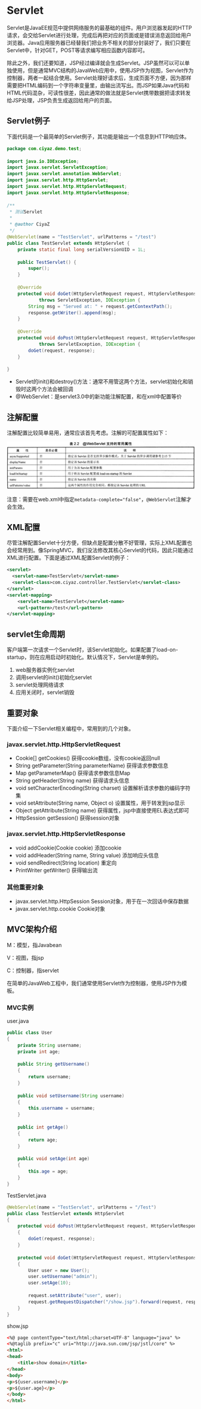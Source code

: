 # Servlet

Servlet是JavaEE规范中提供网络服务的最基础的组件。用户浏览器发起的HTTP请求，会交给Servlet进行处理，完成后再把对应的页面或是错误消息返回给用户浏览器。Java应用服务器已经替我们把业务不相关的部分封装好了，我们只要在Servlet中，针对GET，POST等请求编写相应函数内容即可。

除此之外，我们还要知道，JSP经过编译就会生成Servlet。JSP虽然可以可以单独使用，但是通常MVC结构的JavaWeb应用中，使用JSP作为视图，Servlet作为控制器，两者一起结合使用。Servlet处理好请求后，生成页面不方便，因为那样需要把HTML编码到一个字符串变量里，由输出流写出。而JSP如果Java代码和HTML代码混杂，可读性很差，因此通常的做法就是Servlet携带数据把请求转发给JSP处理，JSP负责生成返回给用户的页面。

## Servlet例子

下面代码是一个最简单的Servlet例子，其功能是输出一个信息到HTTP响应体。

```java
package com.ciyaz.demo.test;

import java.io.IOException;
import javax.servlet.ServletException;
import javax.servlet.annotation.WebServlet;
import javax.servlet.http.HttpServlet;
import javax.servlet.http.HttpServletRequest;
import javax.servlet.http.HttpServletResponse;

/**
 * 测试Servlet
 * 
 * @author CiyaZ
 */
@WebServlet(name = "TestServlet", urlPatterns = "/test")
public class TestServlet extends HttpServlet {
	private static final long serialVersionUID = 1L;

	public TestServlet() {
		super();
	}

	@Override
	protected void doGet(HttpServletRequest request, HttpServletResponse response)
			throws ServletException, IOException {
		String msg = "Served at: " + request.getContextPath();
		response.getWriter().append(msg);
	}

	@Override
	protected void doPost(HttpServletRequest request, HttpServletResponse response)
			throws ServletException, IOException {
		doGet(request, response);
	}

}
```

* Servlet的init()和destroy()方法：通常不用管这两个方法，servlet初始化和销毁时这两个方法会被回调
* @WebServlet：是servlet3.0中的新功能注解配置，和在xml中配置等价

## 注解配置

注解配置比较简单易用，通常应该首先考虑。注解的可配置属性如下：

![](res/1.png)

注意：需要在web.xml中指定``metadata-complete="false"``，`@WebServlet`注解才会生效。

## XML配置

尽管注解配置Servlet十分方便，但缺点是配置分散不好管理，实际上XML配置也会经常用到。像SpringMVC，我们没法修改其核心Servlet的代码，因此只能通过XML进行配置。下面是通过XML配置Servlet的例子：

```xml
<servlet>
  <servlet-name>TestServlet</servlet-name>
  <servlet-class>com.ciyaz.controller.TestServlet</servlet-class>
</servlet>
<servlet-mapping>
	<servlet-name>TestServlet</servlet-name>
	<url-pattern>/test</url-pattern>
</servlet-mapping>
```

## servlet生命周期

客户端第一次请求一个Servlet时，该Servlet初始化。如果配置了load-on-startup，则在应用启动时初始化。默认情况下，Servlet是单例的。

1. web服务器实例化servlet
2. 调用servlet的init()初始化servlet
3. servlet处理网络请求
4. 应用关闭时，servlet销毁

## 重要对象

下面介绍一下Servlet相关编程中，常用到的几个对象。

### javax.servlet.http.HttpServletRequest

* Cookie[] getCookies() 获得cookie数组，没有cookie返回null
* String getParameter(String parameterName) 获得请求参数信息
* Map getParameterMap() 获得请求参数信息Map
* String getHeader(String name) 获得请求头信息
* void setCharacterEncoding(String charset) 设置解析请求参数的编码字符集
* void setAttribute(String name, Object o) 设置属性，用于转发到jsp显示
* Object getAttribute(String name) 获得属性，jsp中直接使用EL表达式即可
* HttpSession getSession() 获得session对象

### javax.servlet.http.HttpServletResponse

* void addCookie(Cookie cookie) 添加cookie
* void addHeader(String name, String value) 添加响应头信息
* void sendRedirect(String location) 重定向
* PrintWriter getWriter() 获得输出流

### 其他重要对象

* javax.servlet.http.HttpSession Session对象，用于在一次回话中保存数据
* javax.servlet.http.cookie Cookie对象

## MVC架构介绍

M：模型，指Javabean

V：视图，指jsp

C：控制器，指servlet

在简单的JavaWeb工程中，我们通常使用Servlet作为控制器，使用JSP作为模板。

### MVC实例

user.java
```java
public class User
{
	private String username;
	private int age;

	public String getUsername()
	{
		return username;
	}

	public void setUsername(String username)
	{
		this.username = username;
	}

	public int getAge()
	{
		return age;
	}

	public void setAge(int age)
	{
		this.age = age;
	}
}
```

TestServlet.java
```java
@WebServlet(name = "TestServlet", urlPatterns = "/Test")
public class TestServlet extends HttpServlet
{
	protected void doPost(HttpServletRequest request, HttpServletResponse response) throws ServletException, IOException
	{
		doGet(request, response);
	}

	protected void doGet(HttpServletRequest request, HttpServletResponse response) throws ServletException, IOException
	{
		User user = new User();
		user.setUsername("admin");
		user.setAge(10);

		request.setAttribute("user", user);
		request.getRequestDispatcher("/show.jsp").forward(request, response);
	}
}
```

show.jsp
```html
<%@ page contentType="text/html;charset=UTF-8" language="java" %>
<%@taglib prefix="c" uri="http://java.sun.com/jsp/jstl/core" %>
<html>
<head>
	<title>show domain</title>
</head>
<body>
<p>${user.username}</p>
<p>${user.age}</p>
</body>
</html>
```
